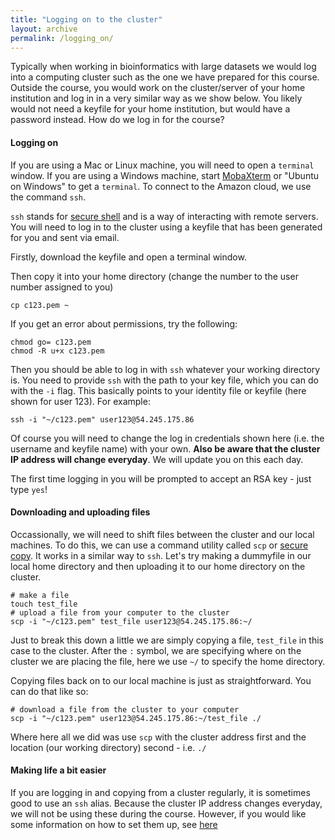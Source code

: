 ```yaml
---
title: "Logging on to the cluster"
layout: archive
permalink: /logging_on/
---
```


Typically when working in bioinformatics with large datasets we would log into a computing cluster such as the one we have prepared for this course. Outside the course, you would work on the cluster/server of your home institution and log in in a very similar way as we show below. You likely would not need a keyfile for your home institution, but would have a password instead. How do we log in for the course?


#### Logging on

If you are using a Mac or Linux machine, you will need to open a `terminal` window. If you are using a Windows machine, start [MobaXterm](https://mobaxterm.mobatek.net/) or "Ubuntu on Windows" to get a `terminal`. To connect to the Amazon cloud, we use the command `ssh`.

`ssh` stands for [secure shell](https://en.wikipedia.org/wiki/Secure_Shell) and is a way of interacting with remote servers. You will need to log in to the cluster using a keyfile that has been generated for you and sent via email.

Firstly, download the keyfile and open a terminal window.

Then copy it into your home directory (change the number to the user number assigned to you)

```shell
cp c123.pem ~
```

If you get an error about permissions, try the following:

```shell
chmod go= c123.pem
chmod -R u+x c123.pem
```

Then you should be able to log in with `ssh` whatever your working directory is. You need to provide `ssh` with the path to your key file, which you can do with the `-i` flag. This basically points to your identity file or keyfile (here shown for user 123). For example:

```shell
ssh -i "~/c123.pem" user123@54.245.175.86
```

Of course you will need to change the log in credentials shown here (i.e. the username and keyfile name) with your own. **Also be aware that the cluster IP address will change everyday**. We will update you on this each day.

The first time logging in you will be prompted to accept an RSA key - just type `yes`!

#### Downloading and uploading files

Occassionally, we will need to shift files between the cluster and our local machines. To do this, we can use a command utility called `scp` or [secure copy](https://en.wikipedia.org/wiki/Secure_copy). It works in a similar way to `ssh`. Let's try making a dummyfile in our local home directory and then uploading it to our home directory on the cluster.

```shell
# make a file
touch test_file
# upload a file from your computer to the cluster
scp -i "~/c123.pem" test_file user123@54.245.175.86:~/
```
Just to break this down a little we are simply copying a file, `test_file` in this case to the cluster. After the `:` symbol, we are specifying where on the cluster we are placing the file, here we use `~/` to specify the home directory.

Copying files back on to our local machine is just as straightforward. You can do that like so:

```shell
# download a file from the cluster to your computer
scp -i "~/c123.pem" user123@54.245.175.86:~/test_file ./
```
Where here all we did was use `scp` with the cluster address first and the location (our working directory) second - i.e. `./`

#### Making life a bit easier

If you are logging in and copying from a cluster regularly, it is sometimes good to use an `ssh` alias. Because the cluster IP address changes everyday, we will not be using these during the course. However, if you would like some information on how to set them up, see [here](https://markravinet.github.io/CEES_tips_&_tricks.html)
